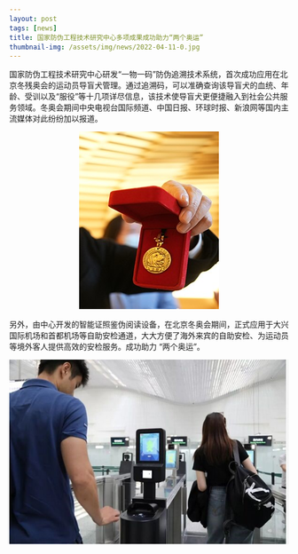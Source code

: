 ```yaml
---
layout: post
tags: [news]
title: 国家防伪工程技术研究中心多项成果成功助力“两个奥运”
thumbnail-img: /assets/img/news/2022-04-11-0.jpg
---
```


国家防伪工程技术研究中心研发“一物一码”防伪追溯技术系统，首次成功应用在北京冬残奥会的运动员导盲犬管理。通过追溯码，可以准确查询该导盲犬的血统、年龄、受训以及“服役”等十几项详尽信息，该技术使导盲犬更便捷融入到社会公共服务领域。冬奥会期间中央电视台国际频道、中国日报、环球时报、新浪网等国内主流媒体对此纷纷加以报道。

<div style="text-align: center;">
     <img src="/assets/img/news/2022-04-11-0.jpg">
</div>

另外，由中心开发的智能证照鉴伪阅读设备，在北京冬奥会期间，正式应用于大兴国际机场和首都机场等自助安检通道，大大方便了海外来宾的自助安检、为运动员等境外客人提供高效的安检服务。成功助力 “两个奥运”。

<div style="text-align: center;">
     <img src="/assets/img/news/2022-04-11-1.jpg">
</div>
